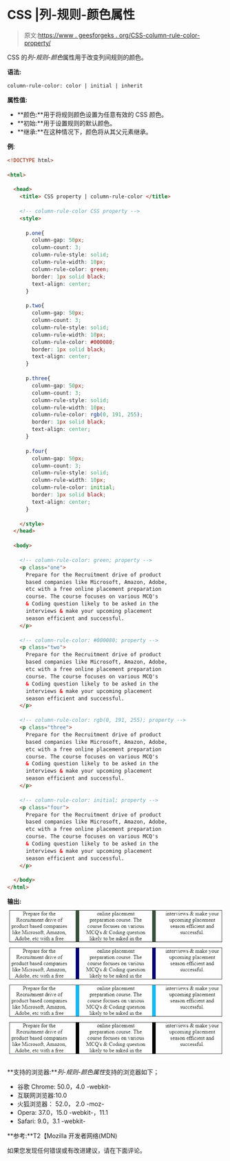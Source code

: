# CSS |列-规则-颜色属性

> 原文:[https://www . geesforgeks . org/CSS-column-rule-color-property/](https://www.geeksforgeeks.org/css-column-rule-color-property/)

CSS 的*列-规则-颜色*属性用于改变列间规则的颜色。

**语法:**

```html
column-rule-color: color | initial | inherit 
```

**属性值:**

*   **颜色:**用于将规则颜色设置为任意有效的 CSS 颜色。
*   **初始:**用于设置规则的默认颜色。
*   **继承:**在这种情况下，颜色将从其父元素继承。

**例**:

```html
<!DOCTYPE html>

<html>

  <head>
    <title> CSS property | column-rule-color </title>

    <!-- column-rule-color CSS property -->
    <style>

      p.one{
        column-gap: 50px;
        column-count: 3; 
        column-rule-style: solid;
        column-rule-width: 10px;
        column-rule-color: green;
        border: 1px solid black;
        text-align: center;
      }

      p.two{
        column-gap: 50px;
        column-count: 3; 
        column-rule-style: solid;
        column-rule-width: 10px;
        column-rule-color: #000080;
        border: 1px solid black;
        text-align: center;
      }

      p.three{
        column-gap: 50px;
        column-count: 3; 
        column-rule-style: solid;
        column-rule-width: 10px;
        column-rule-color: rgb(0, 191, 255);
        border: 1px solid black;
        text-align: center;
      }

      p.four{
        column-gap: 50px;
        column-count: 3; 
        column-rule-style: solid;
        column-rule-width: 10px;
        column-rule-color: initial;
        border: 1px solid black;
        text-align: center;
      }

    </style>
  </head>

  <body>

    <!-- column-rule-color: green; property -->
    <p class="one">
      Prepare for the Recruitment drive of product 
      based companies like Microsoft, Amazon, Adobe, 
      etc with a free online placement preparation 
      course. The course focuses on various MCQ's  
      & Coding question likely to be asked in the  
      interviews & make your upcoming placement 
      season efficient and successful. 
    </p>

    <!-- column-rule-color: #000080; property -->
    <p class="two">
      Prepare for the Recruitment drive of product 
      based companies like Microsoft, Amazon, Adobe, 
      etc with a free online placement preparation 
      course. The course focuses on various MCQ's  
      & Coding question likely to be asked in the  
      interviews & make your upcoming placement 
      season efficient and successful. 
    </p>

    <!-- column-rule-color: rgb(0, 191, 255); property -->
    <p class="three">
      Prepare for the Recruitment drive of product 
      based companies like Microsoft, Amazon, Adobe, 
      etc with a free online placement preparation 
      course. The course focuses on various MCQ's  
      & Coding question likely to be asked in the  
      interviews & make your upcoming placement 
      season efficient and successful. 
    </p>

    <!-- column-rule-color: initial; property -->
    <p class="four">
      Prepare for the Recruitment drive of product 
      based companies like Microsoft, Amazon, Adobe, 
      etc with a free online placement preparation 
      course. The course focuses on various MCQ's  
      & Coding question likely to be asked in the  
      interviews & make your upcoming placement 
      season efficient and successful. 
    </p>

  </body>  
</html>
```

**输出:**
![column-rule-color property](img/e0f5684d22fad60319df45cd1933ca2a.png)

**支持的浏览器:***列-规则-颜色属性*支持的浏览器如下；

*   谷歌 Chrome: 50.0，4.0 -webkit-
*   互联网浏览器:10.0
*   火狐浏览器： 52.0， 2.0 -moz-
*   Opera: 37.0，15.0 -webkit-，11.1
*   Safari: 9.0，3.1 -webkit-

**参考:**T2【Mozilla 开发者网络(MDN)

如果您发现任何错误或有改进建议，请在下面评论。